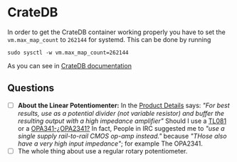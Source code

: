 # CrateDB

In order to get the CrateDB container working properly you have to set the `vm.max_map_count` to `262144` for systemd. This can be done by running

`sudo sysctl -w vm.max_map_count=262144`

As you can see in [CrateDB documentation](https://crate.io/docs/crate/howtos/en/latest/admin/bootstrap-checks.html#linux)


## Questions

 - [ ] **About the Linear Potentiomenter:** In the [Product Details](https://uk.rs-online.com/web/p/potentiometers/0317780/?relevancy-data=636F3D3126696E3D4931384E525353746F636B4E756D626572266C753D656E266D6D3D6D61746368616C6C26706D3D5E2828282872737C5253295B205D3F293F285C647B337D5B5C2D5C735D3F5C647B332C347D5B705061415D3F29297C283235285C647B387D7C5C647B317D5C2D5C647B377D2929292426706F3D3126736E3D592673723D2673743D52535F53544F434B5F4E554D4245522677633D4E4F4E45267573743D3331372D373830267374613D3033313737383026&searchHistory=%7B%22enabled%22%3Atrue%7D) says: _"For best results, use as a potential divider (not variable resistor) and buffer the resulting output with a high impedance amplifier"_ Should I use a [TL081](https://www.st.com/resource/en/datasheet/tl081.pdf) or a [OPA341-¿OPA2341?](https://www.ti.com/lit/ds/sbos202a/sbos202a.pdf?ts=1591097396324) In fact, People in IRC suggested me to _"use a single supply rail-to-rail CMOS op-amp instead."_ because _"THose also have a very high input impedance"_; for example The OPA2341. 
 - [ ] The whole thing about use a regular rotary potentiometer.